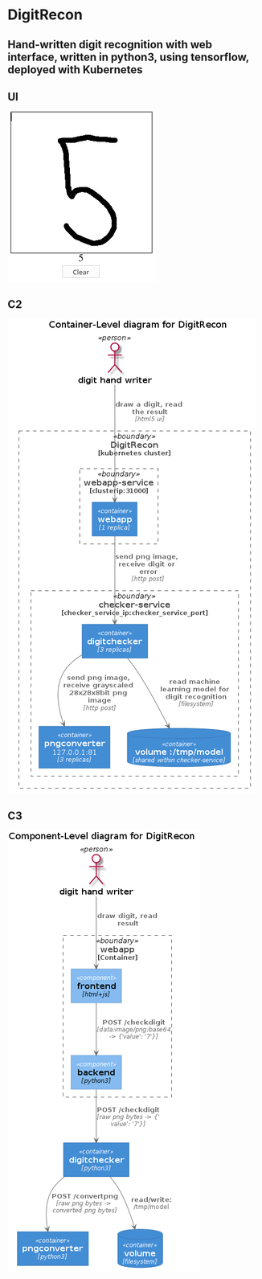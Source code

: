 # DigitRecon

## Hand-written digit recognition with web interface, written in python3, using tensorflow, deployed with Kubernetes

## UI
![digit recon web ui](./media/digitrecon.png)

## C2

![c2 diagram](./docs/C4/c2.png)

## C3

![c3 diagram](./docs/C4/c3.png)